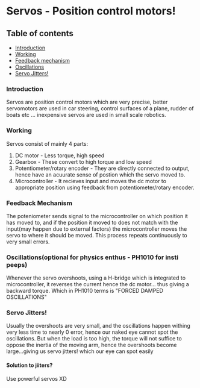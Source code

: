 # Servos - Position control motors!
## Table of contents
* [Introduction](https://github.com/KJSashank/Blog-Abstracts/blob/master/First%20Idea%20-%20Servos/Readme.md#L9)
* [Working](https://github.com/KJSashank/Blog-Abstracts/blob/master/First%20Idea%20-%20Servos/Readme.md#L11)
* [Feedback mechanism](https://github.com/KJSashank/Blog-Abstracts/blob/master/First%20Idea%20-%20Servos/Readme.md#L17)
* [Oscillations](https://github.com/KJSashank/Blog-Abstracts/blob/master/First%20Idea%20-%20Servos/Readme.md#L19)
* [Servo Jitters!](https://github.com/KJSashank/Blog-Abstracts/blob/master/First%20Idea%20-%20Servos/Readme.md#L21)

### Introduction
Servos are position control motors which are very precise, better servomotors are used in car steering, control surfaces of a plane, rudder of boats etc ... inexpensive servos are used in small scale robotics.
### Working
Servos consist of mainly 4 parts: 
  1. DC motor - Less torque, high speed
  2. Gearbox - These convert to high torque and low speed
  3. Potentiometer/rotary encoder - They are directly connected to output, hence have an acuurate sense of postion which the servo moved to.
  4. Microcontroller - It recieves input and moves the dc motor to appropriate position using feedback from potentiometer/rotary encoder.
### Feedback Mechanism
The poteniometer sends signal to the microcontroller on which position it has moved to, and if the position it moved to does not match with the input(may happen due to external factors) the microcontroller moves the servo to where it should be moved. This process repeats continuously to very small errors.
### Oscillations(optional for physics enthus - PH1010 for insti peeps)
Whenever the servo overshoots, using a H-bridge which is integrated to microcontroller, it reverses the current hence the dc motor... thus giving a backward torque. Which in PH1010 terms is "FORCED DAMPED OSCILLATIONS"
### Servo Jitters!
Usually the overshoots are very small, and the oscillations happen withing very less time to nearly 0 error, hence our naked eye cannot spot the oscillations.
But when the load is too high, the torque will not suffice to oppose the inertia of the moving arm, hence the overshoots become large...giving us servo jitters! which our eye can spot easily
#### Solution to jiiters?
Use powerful servos XD
